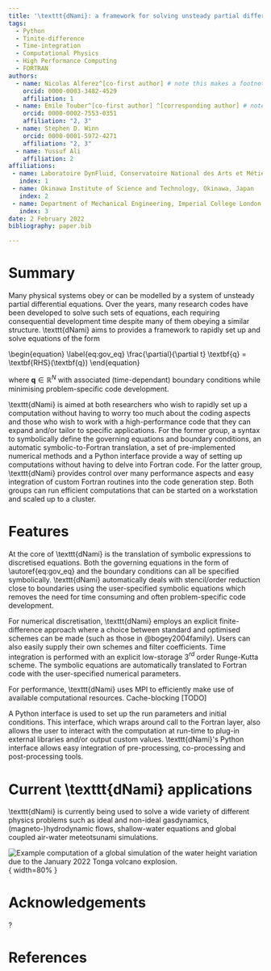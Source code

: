 ```yaml
---
title: '\texttt{dNami}: a framework for solving unsteady partial differential equations using explicit numerical schemes.'
tags:
  - Python
  - Tinite-difference 
  - Time-integration
  - Computational Physics
  - High Performance Computing
  - FORTRAN 
authors:
  - name: Nicolas Alferez^[co-first author] # note this makes a footnote saying 'co-first author'
    orcid: 0000-0003-3482-4529 
    affiliation: 1 
  - name: Emile Touber^[co-first author] ^[corresponding author] # note this makes a footnote saying 'co-first author'
    orcid: 0000-0002-7553-0351 
    affiliation: "2, 3"
  - name: Stephen D. Winn 
    orcid: 0000-0001-5972-4271 
    affiliation: "2, 3"
  - name: Yussuf Ali  
    affiliation: 2
affiliations:
 - name: Laboratoire DynFluid, Conservatoire National des Arts et Métiers, Paris, France  
   index: 1
 - name: Okinawa Institute of Science and Technology, Okinawa, Japan 
   index: 2
 - name: Department of Mechanical Engineering, Imperial College London, London, UK
   index: 3
date: 2 February 2022
bibliography: paper.bib

---
```


# Summary

Many physical systems obey or can be modelled by a system of unsteady partial differential equations. Over the years, many research codes have been developed to solve such sets of equations, each requiring consequential development time despite many of them obeying a similar structure. \texttt{dNami} aims to provides a framework to rapidly set up and solve equations of the form 

\begin{equation} \label{eq:gov_eq}
	\frac{\partial}{\partial t} \textbf{q} = \textbf{RHS}(\textbf{q})
\end{equation}

where $\textbf{q} \in \mathbb{R}^N$ with associated (time-dependant) boundary conditions while minimising problem-specific code development.

\texttt{dNami} is aimed at both researchers who wish to rapidly set up a computation without having to worry too much about the coding aspects and those who wish to work with a high-performance code that they can expand and/or tailor to specific applications. For the former group, a syntax to symbolically define the governing equations and boundary conditions, an automatic symbolic-to-Fortran translation, a set of pre-implemented numerical methods and a Python interface provide a way of setting up computations without having to delve into Fortran code. For the latter group, \texttt{dNami} provides control over many performance aspects and easy integration of custom Fortran routines into the code generation step. Both groups can run efficient computations that can be started on a workstation and scaled up to a cluster.  


# Features 

At the core of \texttt{dNami} is the translation of symbolic expressions to discretised equations. Both the governing equations in the form of \autoref{eq:gov_eq} and the boundary conditions can all be specified symbolically. \texttt{dNami} automatically deals with stencil/order reduction close to boundaries using the user-specified symbolic equations which removes the need for time consuming and often problem-specific code development. 

For numerical discretisation, \texttt{dNami} employs an explicit finite-difference approach where a choice between standard and optimised schemes can be made (such as those in @bogey2004family). Users can also easily supply their own schemes and filter coefficients. Time integration is performed with an explicit low-storage 3$^{rd}$ order Runge-Kutta scheme. The symbolic equations are automatically translated to Fortran code with the user-specified numerical parameters.  

For performance, \texttt{dNami} uses MPI to efficiently make use of available computational resources. Cache-blocking [TODO]

A Python interface is used to set up the run parameters and initial conditions. This interface, which wraps around call to the Fortran layer, also allows the user to interact with the computation at run-time to plug-in external libraries and/or output custom values. \texttt{dNami}'s Python interface allows easy integration of pre-processing, co-processing and post-processing tools. 

# Current \texttt{dNami} applications

\texttt{dNami} is currently being used to solve a wide variety of different physics problems such as ideal and non-ideal gasdynamics, (magneto-)hydrodynamic flows, shallow-water equations and global coupled air-water meteotsunami simulations. 


![Example computation of a global simulation of the water height variation due to the January 2022 Tonga volcano explosion.](earth_water.png){ width=80% }

# Acknowledgements

?

# References
